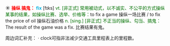 ☀ <font color="red">**操纵 搞鬼：**</font>
<font color="sky blue">**fix**</font> [fɪks] 
<font color="rgb(227, 108, 9)">vt. [非正式] 常用被动式，以不诚实、不公平的方式操纵某事的结果，如操纵比赛、选举、价格等：</font>to fix a game 操纵一场比赛 / to fix the price of oil 操纵石油价格 <font color="rgb(227, 108, 9)">n. [sing.] [非正式] 不正当的操纵、勾当、搞鬼：</font>The result of the game was a fix. 比赛结果有鬼。

周边词汇补充：
· clock可指非法减少交通工具里程表上的里程数。
